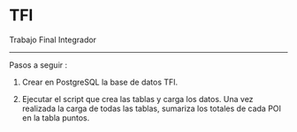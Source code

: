 # TFI
Trabajo Final Integrador
*************************

Pasos a seguir :

  1) Crear en PostgreSQL la base de datos TFI.
  
  2) Ejecutar el script que crea las tablas y carga los datos. 
     Una vez realizada la carga de todas las tablas, sumariza los totales de cada POI en la tabla puntos.
